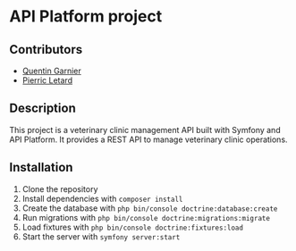 # API Platform project
## Contributors

- [Quentin Garnier](https://github.com/F1N3X)
- [Pierric Letard](https://github.com/Mrpierrouge)

## Description

This project is a veterinary clinic management API built with Symfony and API Platform. It provides a REST API to manage veterinary clinic operations.

## Installation

1. Clone the repository
2. Install dependencies with `composer install`
3. Create the database with `php bin/console doctrine:database:create`
4. Run migrations with `php bin/console doctrine:migrations:migrate`
5. Load fixtures with `php bin/console doctrine:fixtures:load`
6. Start the server with `symfony server:start`
